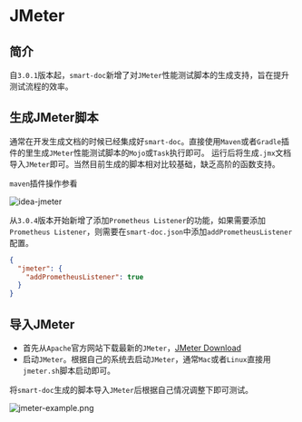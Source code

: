 # JMeter
## 简介

自`3.0.1`版本起，`smart-doc`新增了对`JMeter`性能测试脚本的生成支持，旨在提升测试流程的效率。

## 生成JMeter脚本
通常在开发生成文档的时候已经集成好`smart-doc`。直接使用`Maven`或者`Gradle`插件的里生成`JMeter`性能测试脚本的`Mojo`或`Task`执行即可。
运行后将生成`.jmx`文档导入`JMeter`即可。当然目前生成的脚本相对比较基础，缺乏高阶的函数支持。

`maven`插件操作参看

![idea-jmeter](/assets/idea-jmeter.png)

从`3.0.4`版本开始新增了添加`Prometheus Listener`的功能，如果需要添加`Prometheus Listener`，则需要在`smart-doc.json`中添加`addPrometheusListener`配置。

```json
{
  "jmeter": {
    "addPrometheusListener": true
  }
}
```


## 导入JMeter
- 首先从`Apache`官方网站下载最新的`JMeter`，[JMeter Download](https://jmeter.apache.org/download_jmeter.cgi)
- 启动`JMeter`。根据自己的系统去启动`JMeter`，通常`Mac`或者`Linux`直接用`jmeter.sh`脚本启动即可。

将`smart-doc`生成的脚本导入`JMeter`后根据自己情况调整下即可测试。

![jmeter-example.png](/assets/jmeter-example.png)
